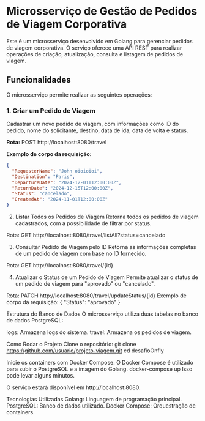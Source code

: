 # Microsserviço de Gestão de Pedidos de Viagem Corporativa

Este é um microsserviço desenvolvido em Golang para gerenciar pedidos de viagem corporativa. O serviço oferece uma API REST para realizar operações de criação, atualização, consulta e listagem de pedidos de viagem.

## Funcionalidades

O microsserviço permite realizar as seguintes operações:

### 1. **Criar um Pedido de Viagem**
Cadastrar um novo pedido de viagem, com informações como ID do pedido, nome do solicitante, destino, data de ida, data de volta e status.

**Rota:**
POST http://localhost:8080/travel

**Exemplo de corpo da requisição:**
```json
{
  "RequesterName": "John oioioioi",
  "Destination": "Paris",
  "DepartureDate": "2024-12-01T12:00:00Z",
  "ReturnDate": "2024-12-15T12:00:00Z",
  "Status": "cancelado",
  "CreatedAt": "2024-11-01T12:00:00Z"
}
```
2. Listar Todos os Pedidos de Viagem
Retorna todos os pedidos de viagem cadastrados, com a possibilidade de filtrar por status.

Rota:
GET http://localhost:8080/travel/listAll?status=cancelado

3. Consultar Pedido de Viagem pelo ID
Retorna as informações completas de um pedido de viagem com base no ID fornecido.

Rota:
GET http://localhost:8080/travel/{id}

4. Atualizar o Status de um Pedido de Viagem
Permite atualizar o status de um pedido de viagem para "aprovado" ou "cancelado".

Rota:
PATCH http://localhost:8080/travel/updateStatus/{id}
Exemplo de corpo da requisição:
{
  "Status": "aprovado"
}

Estrutura do Banco de Dados
O microsserviço utiliza duas tabelas no banco de dados PostgreSQL:

logs: Armazena logs do sistema.
travel: Armazena os pedidos de viagem.

Como Rodar o Projeto
Clone o repositório:
git clone https://github.com/usuario/projeto-viagem.git
cd desafioOnfly

Inicie os containers com Docker Compose: O Docker Compose é utilizado para subir o PostgreSQL e a imagem do Golang.
docker-compose up
Isso pode levar alguns minutos.

O serviço estará disponível em http://localhost:8080.

Tecnologias Utilizadas
Golang: Linguagem de programação principal.
PostgreSQL: Banco de dados utilizado.
Docker Compose: Orquestração de containers.
